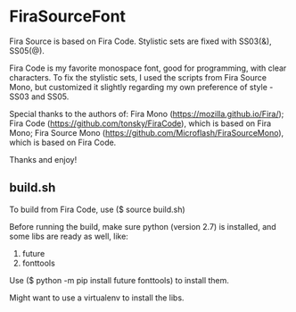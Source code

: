 # FiraSourceFont
Fira Source is based on Fira Code. Stylistic sets are fixed with SS03(&amp;), SS05(@).

Fira Code is my favorite monospace font, good for programming, with clear characters.
To fix the stylistic sets, I used the scripts from Fira Source Mono, 
but customized it slightly regarding my own preference of style - SS03 and SS05.

Special thanks to the authors of:
Fira Mono (https://mozilla.github.io/Fira/);
Fira Code (https://github.com/tonsky/FiraCode), which is based on Fira Mono;
Fira Source Mono (https://github.com/Microflash/FiraSourceMono), which is based on Fira Code.

Thanks and enjoy!

## build.sh
To build from Fira Code, use 
($ source build.sh)

Before running the build, make sure python (version 2.7) is installed, and some libs are ready as well, like:
1. future
2. fonttools

Use ($ python -m pip install future fonttools)
to install them.

Might want to use a virtualenv to install the libs.
